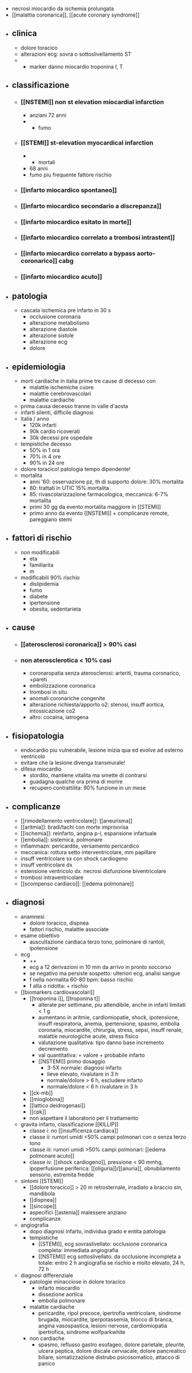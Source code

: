 - necrosi miocardio da ischemia prolungata
- [[malattia coronarica]], [[acute coronary syndrome]]
- ## clinica
	- dolore toracico
	- alterazioni ecg: sovra o sottoslivellamento ST
	- + marker danno miocardio troponina I, T
- ## classificazione
	- ### [[NSTEMI]] non st elevation miocardial infarction
		- anziani 72 anni
		- - fumo
	- ### [[STEMI]] st-elevation myocardical infarction
		- - mortali
		- 68 anni
		- fumo piu frequente fattore rischio
	- ### [[infarto miocardico spontaneo]]
	- ### [[infarto miocardico secondario a discrepanza]]
	- ### [[infarto miocardico esitato in morte]]
	- ### [[infarto miocardico correlato a trombosi intrastent]]
	- ### [[infarto miocardico correlato a bypass aorto-coronarico]] cabg
	- ### [[infarto miocardico acuto]]
- ## patologia
	- cascata ischemica pre infarto in 30 s
		- occlusione coronaria
		- alterazione metabolismo
		- alterazione diastole
		- alterazione sistole
		- alterazione ecg
		- dolore
- ## epidemiologia
	- morti cardiache in italia prime tre cause di decesso con
		- malattie ischemiche cuore
		- malattie cerebrovascolari
		- malattie cardiache
	- prima causa decesso tranne in valle d'aosta
	- infarti silenti, difficile diagnosi
	- italia / anno
		- 120k infarti
		- 90k cardio ricoverati
		- 30k decessi pre ospedale
	- tempistiche decesso
		- 50% in 1 ora
		- 70% in 4 ore
		- 90% in 24 ore
	- dolore toracico! patologia tempo dipendente!
	- mortalita
		- anni '60: osservazione pz, th di supporto dolore: 30% mortalita
		- 80: trattati in UTIC 15% mortalita
		- 85: rivascolarizzazione farmacologica, meccanica: 6-7% mortalita
		- primi 30 gg da evento mortalita maggiore in [[STEMI]]
		- primo anno da evento [[NSTEMI]] + complicanze remote, pareggiano stemi
- ## fattori di rischio
	- non modificabili
		- eta
		- familiarita
		- m
	- modificabili 90% rischio
		- dislipidemia
		- fumo
		- diabete
		- ipertensione
		- obesita, sedentarieta
- ## cause
	- ### [[aterosclerosi coronarica]] > 90% casi
	- ### non aterosclerotica < 10% casi
		- coronaropatia senza aterosclerosi: arteriti, trauma coronarico, +pareti
		- embolizzazione coronarica
		- trombosi in situ
		- anomali coronariche congenite
		- alterazione richiesta/apporto o2: stenosi, insuff aortica, intossicazione co2
		- altro: cocaina, iatrogena
- ## fisiopatologia
	- endocardio piu vulnerabile, lesione inizia qua ed evolve ad esterno ventricolo
	- evitare che la lesione divenga transmurale!
	- difesa miocardio
		- stordito, mantiene vitalita ma smette di contrarsi
		- guadagna qualche ora prima di morire
		- recupero contrattilita: 90% funzione in un mese
- ## complicanze
	- [[rimodellamento ventricolare]]: [[aneurisma]]
	- [[aritmia]]: bradi/tachi con morte improvvisa
	- [[ischemia]]: reinfarto, angina p-i, espansione infartuale
	- [[embolia]]: sistemica, polmonare
	- infiammazn: pericardite, versamento pericardico
	- meccanica: rottura setto interventricolare, mm papillare
	- insuff ventricolare sx con shock cardiogeno
	- insuff ventricolare dx
	- estensione ventricolo dx. necrosi disfunzione biventricolare
	- trombosi intraventricolare
	- [[scompenso cardiaco]]: [[edema polmonare]]
- ## diagnosi
	- anamnesi
		- dolore toracico, dispnea
		- fattori rischio, malattie associate
	- esame obiettivo
		- auscultazione cardiaca terzo tono, polmonare di rantoli, ipotensione
	- ecg
		- ++
		- ecg a 12 derivazioni in 10 min da arrivo in pronto soccorso
		- se negativo ma persiste sospetto: ulteriori ecg, analisi sangue
		- f nella normalita 60-80 bpm: basso rischio
		- f alta o ridotta: + rischio
	- [[biomarkers cardiovascolari]]
		- [[troponina i]], [[troponina t]]
			- alterate per settimane, piu attendibile, anche in infarti limitati < 1 g
			- aumentano in aritmie, cardiomiopatie, shock, ipotensione, insuff respiratoria, anemia, ipertensione, spasmo, embolia coronaria, miocardite, chirurgia, stress, sepsi, insuff renale, malattie neurologiche acute, stress fisico
			- valutazione qualitativa: tipo danno base incremento decremento
			- val quantitativa: + valore + probabile infarto
			- [[NSTEMI]] primo dosaggio
				- 3-5X normale: diagnosi infarto
				- lieve elevato, rivalutare in 3 h
				- normale/dolore > 6 h, escludere infarto
				- normale/dolore < 6 h rivalutare in 3 h
		- [[ck-mb]]
		- [[mioglobina]]
		- [[lattico deidrogenasi]]
		- [[cpk]]
		- non aspettare il laboratorio per il trattamento
	- gravita infarto, classificazione [[KILLIP]]
		- classe i: no [[insufficenza cardiaca]]
		- classe ii: rumori umidi <50% campi polmonari con o senza terzo tono
		- classe iii: rumori umidi >50% campi polmonari: [[edema polmonare acuto]]
		- classe iv: [[shock cardiogeno]], pressione < 90 mmhg, ipoperfusione periferica: [[oliguria]]/[[anuria]], obnubilamento sensorio, estremita fredde
	- sintomi [[STEMI]]
		- [[dolore toracico]] > 20 m retrosternale, irradiato a braccio sin, mandibola
		- [[dispnea]]
		- [[sincope]]
		- aspecifici [[astenia]] malessere anziano
		- complicanze
	- angiografia
		- dopo diagnosi infarto, individua grado e entita patologia
		- tempistiche
			- [[STEMI]], ecg sovraslivellato: occlusione coronarica completa: immediata angiografia
			- [[NSTEMI]] ecg sottoslivellato: da occlusione incompleta a totale: entro 2 h angiografia se rischio e molto elevato, 24 h, 72 h
	- diagnosi differenziale
		- patologie minacciose in dolore toracico
			- infarto miocardio
			- dissezione aortica
			- embolia polmonare
		- malattie cardiache
			- pericardite, ripol precoce, ipertrofia ventricolare, sindrome brugada, miocardite, iperpotassemia, blocco di branca, angina vasospastica, lesioni nervose, cardiomiopatia ipertrofica, sindrome wolfparkwhite
		- non cardiache
			- spasmo, reflusso gastro esofageo, dolore parietale, pleurite, ulcera peptica, dolore discale cerviacale, dolore pancreatico biliare, somatizzazione distrubo psicosomatico, attacco di panico
